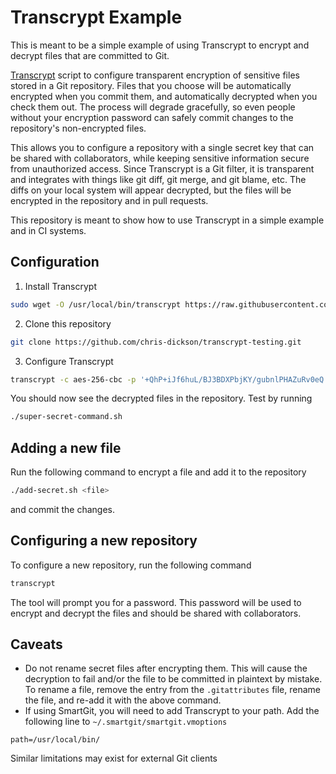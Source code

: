 # Transcrypt Example

This is meant to be a simple example of using Transcrypt to encrypt and decrypt files that are committed to Git. 

[Transcrypt](https://github.com/elasticdog/transcrypt) script to configure transparent encryption of sensitive files 
stored in a Git repository. Files that you choose will be automatically encrypted when you commit them, and 
automatically decrypted when you check them out. The process will degrade gracefully, so even people without your 
encryption password can safely commit changes to the repository's non-encrypted files.

This allows you to configure a repository with a single secret key that can be shared with collaborators, while
keeping sensitive information secure from unauthorized access. Since Transcrypt is a Git filter, it is transparent
and integrates with things like git diff, git merge, and git blame, etc.  The diffs on your local system will appear
decrypted, but the files will be encrypted in the repository and in pull requests.

This repository is meant to show how to use Transcrypt in a simple example and in CI systems. 

## Configuration
1. Install Transcrypt
```bash
sudo wget -O /usr/local/bin/transcrypt https://raw.githubusercontent.com/elasticdog/transcrypt/v2.2.3/transcrypt && sudo chmod +x /usr/local/bin/transcrypt
```

2. Clone this repository
```bash
git clone https://github.com/chris-dickson/transcrypt-testing.git
```

3. Configure Transcrypt
```bash
transcrypt -c aes-256-cbc -p '+QhP+iJf6huL/BJ3BDXPbjKY/gubnlPHAZuRv0eQ'
```
You should now see the decrypted files in the repository. Test by running
```bash
./super-secret-command.sh
```

## Adding a new file
Run the following command to encrypt a file and add it to the repository
```bash
./add-secret.sh <file>
```
and commit the changes.

## Configuring a new repository
To configure a new repository, run the following command
```bash
transcrypt
```
The tool will prompt you for a password. This password will be used to encrypt and decrypt the files and should be shared with collaborators.


## Caveats
- Do not rename secret files after encrypting them. This will cause the decryption to fail and/or the file to be committed in plaintext by mistake. To rename a file, remove the entry from the `.gitattributes` file, rename the file, and re-add it with the above command.
- If using SmartGit, you will need to add Transcrypt to your path. Add the following line to `~/.smartgit/smartgit.vmoptions`
```
path=/usr/local/bin/
```
Similar limitations may exist for external Git clients